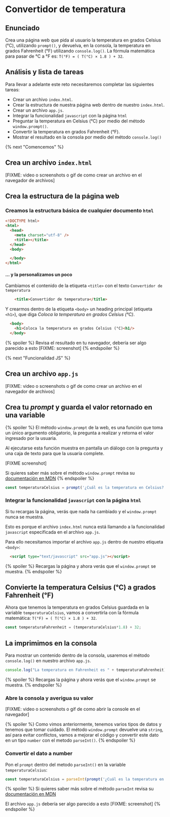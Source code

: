 # Convertidor de temperatura

## Enunciado

Crea una página web que pida al usuario la temperatura en grados Celsius (°C),
utilizando `prompt()`, y devuelva, en la consola, la temperatura en grados
Fahrenheit (°F) utilizando `console.log()`.
La fórmula matemática para pasar de °C a °F es: `T(°F) = ( T(°C) × 1.8 ) + 32`.

## Análisis y lista de tareas

Para llevar a adelante este reto necesitaremos completar las siguientes tareas:

- Crear un archivo `index.html`.
- Crear la estructura de nuestra página web dentro de nuestro `index.html`.
- Crear un archivo `app.js`.
- Integrar la funcionalidad `javascript` con la página `html`
- Preguntar la temperatura en Celsius (°C) por medio del método `window.prompt()`.
- Convertir la temperatura en grados Fahrenheit (°F).
- Mostrar el resultado en la consola por medio del método `console.log()`

{% next "Comencemos" %}

## Crea un archivo `index.html`

[FIXME: video o screenshots o gif de como crear un archivo en el navegador de archivos]

## Crea la estructura de la página web

### Creamos la estructura básica de cualquier documento `html`

```html
<!DOCTYPE html>
<html>
  <head>
    <meta charset="utf-8" />
    <title></title>
  </head>
  <body>

  </body>
</html>
```

#### ... y la personalizamos un poco

Cambiamos el contenido de la etiqueta `<title>` con el texto `Convertidor de temperatura`

```html
    <title>Convertidor de temperatura</title>
```

Y crearmos dentro de la etiqueta `<body>` un heading principal (etiqueta `<h1>`),
que diga _Coloca la temperatura en grados Celsius (°C)_.

```html
  <body>
    <h1>Coloca la temperatura en grados Celsius (°C)<h1/>
  </body>
```

{% spoiler %}
Revisa el resultado en tu navegador, debería ser algo parecido a esto
[FIXME: screenshot]
{% endspoiler %}

{% next "Funcionalidad JS" %}

## Crea un archivo `app.js`

[FIXME: video o screenshots o gif de como crear un archivo en el navegador de archivos]

## Crea tu _prompt_ y guarda el valor retornado en una variable

{% spoiler %}
El método `window.prompt` de la web, es una función que toma un único argumento obligatorio,
la pregunta a realizar y retorna el valor ingresado por la usuaria.

Al ejecutarse esta función muestra en pantalla un diálogo
con la pregunta y una caja de texto para que la usuaria complete.

[FIXME screenshot]

Si quieres saber más sobre el método `window.prompt`
revisa su [documentación en MDN](https://developer.mozilla.org/es/docs/Web/API/Window/prompt)
{% endspoiler %}

```js
const temperaturaCelsius = prompt('¿Cuál es la temperatura en Celsius?');
```

### Integrar la funcionalidad `javascript` con la página `html`

Si tu recargas la página, verás que nada ha cambiado
y el `window.prompt` nunca se muestra.

Esto es porque el archivo `index.html` nunca está llamando a la funcionalidad
`javascript` especificada en el archivo `app.js`.

Para ello necesitamos importar el archivo `app.js` dentro de nuestro etiqueta `<body>`:

```html
  <script type="text/javascript" src="app.js"></script>
```

{% spoiler %}
Recargas la página y ahora verás que el `window.prompt` se muestra.
{% endspoiler %}

## Convierte la temperatura Celsius (°C) a grados Fahrenheit (°F)

Ahora que tenemos la temperatura en grados Celsius guardada en la variable `temperaturaCelsius`,
vamos a convertirla con la fórmula matemática:
`T(°F) = ( T(°C) × 1.8 ) + 32`.

```js
const temperaturaFahrenheit = (temperaturaCelsius*1.8) + 32;
```

## La imprimimos en la consola

Para mostrar un contenido dentro de la consola, usaremos
el método `console.log()` en nuestro archivo `app.js`.

```js
console.log("La temperatura en Fahrenheit es " + temperaturaFahrenheit);
```

{% spoiler %}
Recargas la página y ahora verás que el `window.prompt` se muestra.
{% endspoiler %}

### Abre la consola y averigua su valor

[FIXME: video o screenshots o gif de como abrir la console en el navegador]

{% spoiler %}
Como vimos anteriormente, tenemos varios tipos de datos y tenemos
que tomar cuidado. El método `window.prompt` devuelve una `string`,
así para evitar conflictos, vamos a mejorar el código y
convertir este dato en un tipo `number` con el metodo `parseInt()`.
{% endspoiler %}

### Convertir el dato a number

Pon el `prompt` dentro del metodo `parseInt()` en la variable `temperaturaCelsius`:

```js
const temperaturaCelsius = parseInt(prompt('¿Cuál es la temperatura en Celsius?'));
```

{% spoiler %}
Si quieres saber más sobre el método `parseInt` revisa su [documentación en MDN](https://developer.mozilla.org/es/docs/Web/JavaScript/Reference/Global_Objects/parseInt)

El archivo `app.js` debería ser algo parecido a esto
[FIXME: screenshot]
{% endspoiler %}
